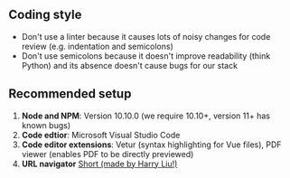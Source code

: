## Coding style
- Don't use a linter because it causes lots of noisy changes for code review (e.g. indentation and semicolons) 
- Don't use semicolons because it doesn't improve readability (think Python) and its absence doesn't cause bugs for our stack

## Recommended setup
1. **Node and NPM**: Version 10.10.0 (we require 10.10+, version 11+ has known bugs) 
2. **Code edtior**: Microsoft Visual Studio Code 
3. **Code editor extensions**: Vetur (syntax highlighting for Vue files), PDF viewer (enables PDF to be directly previewed) 
3. **URL navigator** [Short (made by Harry Liu!)](https://chrome.google.com/webstore/detail/short/hoobjcdfefnngjeepgjkiojpcicciihc)
